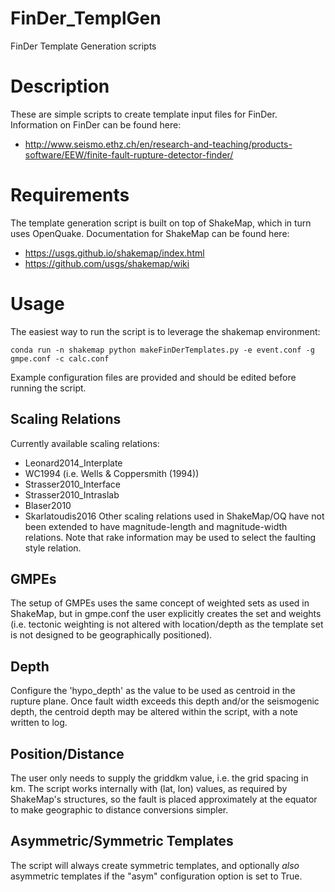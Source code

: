 # FinDer_TemplGen
FinDer Template Generation scripts

# Description

These are simple scripts to create template input files for FinDer. Information on FinDer can be found here: 
 * http://www.seismo.ethz.ch/en/research-and-teaching/products-software/EEW/finite-fault-rupture-detector-finder/

# Requirements

The template generation script is built on top of ShakeMap, which in turn uses OpenQuake. Documentation for ShakeMap can be found here:
 * https://usgs.github.io/shakemap/index.html 
 * https://github.com/usgs/shakemap/wiki
 
# Usage

The easiest way to run the script is to leverage the shakemap environment:
```
conda run -n shakemap python makeFinDerTemplates.py -e event.conf -g gmpe.conf -c calc.conf
```
Example configuration files are provided and should be edited before running the script. 

## Scaling Relations
Currently available scaling relations:
 * Leonard2014_Interplate
 * WC1994 (i.e. Wells & Coppersmith (1994))
 * Strasser2010_Interface
 * Strasser2010_Intraslab
 * Blaser2010
 * Skarlatoudis2016
Other scaling relations used in ShakeMap/OQ have not been extended to have magnitude-length and magnitude-width relations. Note that rake information may be used to select the faulting style relation.

## GMPEs
The setup of GMPEs uses the same concept of weighted sets as used in ShakeMap, but in gmpe.conf the user explicitly creates the set and weights (i.e. tectonic weighting is not altered with location/depth as the template set is not designed to be geographically positioned).

## Depth
Configure the 'hypo_depth' as the value to be used as centroid in the rupture plane. Once fault width exceeds this depth and/or the seismogenic depth, the centroid depth may be altered within the script, with a note written to log.

## Position/Distance
The user only needs to supply the griddkm value, i.e. the grid spacing in km. The script works internally with (lat, lon) values, as required by ShakeMap's structures, so the fault is placed approximately at the equator to make geographic to distance conversions simpler.

## Asymmetric/Symmetric Templates
The script will always create symmetric templates, and optionally *also* asymmetric templates if the "asym" configuration option is set to True.
